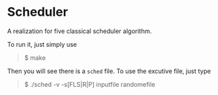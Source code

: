 # Scheduler
A realization for five classical scheduler algorithm.

To run it, just simply use
> $ make

Then you will see there is a `sched` file. To use the excutive file, just type
> $ ./sched -v -s[FLS|R<num>|P<num>] inputfile randomefile